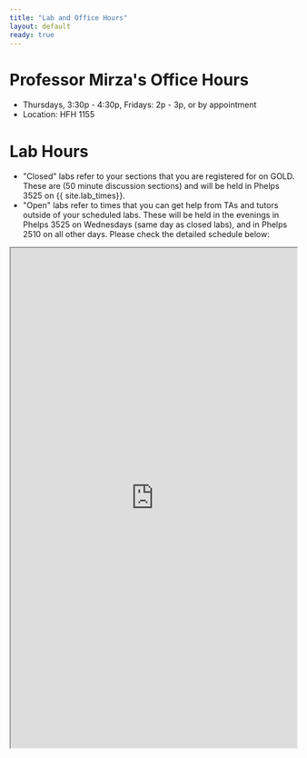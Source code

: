 ```yaml
---
title: "Lab and Office Hours"
layout: default
ready: true
---
```


# Professor Mirza's Office Hours

* Thursdays, 3:30p - 4:30p, Fridays: 2p - 3p, or by appointment
* Location: HFH 1155

# Lab Hours

* "Closed" labs refer to your sections that you are registered for on GOLD. These are (50 minute discussion sections) and will be held in Phelps 3525 on {{ site.lab_times}}.
* "Open" labs refer to times that you can get help from TAs and tutors outside of your scheduled labs. These will be held in the evenings in Phelps 3525 on Wednesdays (same day as closed labs), and in Phelps 2510 on all other days. Please check the detailed schedule below:

<style>
iframe { width: 100%;height:880px; overflow: scroll; }  
</style>

 
<iframe src="https://docs.google.com/spreadsheets/d/e/2PACX-1vSg2XGFCZeRuZrWDMZcCpTT9ZX_ww54DCKuFrSRxmc-iCRMRWYxOASBGnRKQbUhxHFuM4NMOgNltx_5/pubhtml?gid=1022467944&single=true"></iframe>